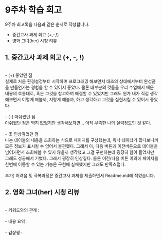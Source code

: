 <h1> 9주차 학습 회고 </h1>

9주차 회고록을 다음과 같은 순서로 작성합니다.

- 중간고사 과제 회고 (+,-,!)
- 영화 그녀(her) 시청 리뷰

<h2> 1. 중간고사 과제 회고 (+, -, !) </h2><br>
- (+) 좋았던 점<br>
실제로 처음 환경설정부터 시작하여 프로그래밍 해보면서 태초의 상태에서부터 완성품을 만들언가는 경험을 할 수 있어서 좋았다. 물론 대부분의 것들을 우리 수업에서 배운 내용의 흐름대로, 혹은 그것을 참고하여 해결할 수 있었지만 그래도 뭔가 내가 직접 생각해보면서 이렇게 해볼까, 저렇게 해볼까, 하고 생각하고 그것을 실현시킬 수 있어서 좋았다. 
<br><br>
- (-) 아쉬웠던 점<br>
아쉬웠던 점은 딱히 없었지만 생각해보자면… 아직 부족한 나의 실력정도인 것 같다.
<br><br>
- (!) 인상깊었던 점 <br>
나는 테이블의 내용을 조회하는 식으로 페이지를 구성했는데, 워낙 데이터가 많다보니까 모든 정보가 표시될 수 없어서 불편했다. 그래서 아, 다음 버튼과 이전버튼으로 테이블을 넘어가면서 조회해볼 수 있지 않을까 생각했고 그걸 구현하는데 굉장히 힘이 들었지만 그래도 성공해서 기뻤다. 그래서 굉장히 인상깊다. 물론 이전/다음 버튼 이외에 페이지를 한번에 이동할 수 있는 기능은 구현에 실패했지만 그래도 만족스럽다. 
<br><br>
추가) 어려움 및 극복과정은 중간고사 과제를 제출하면서 Readme.md에 적었습니다.

<h2> 2. 영화 그녀(her) 시청 리뷰 </h2><br>
- 키워드와의 관계 : 
<br><br>
- 내용 요약 :
<br><br>
- 감상평 : 
<br><br>

